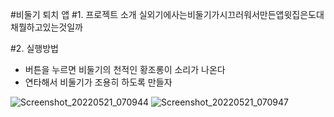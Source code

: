 #비둘기 퇴치 앱
#1. 프로젝트 소개
실외기에사는비둘기가시끄러워서만든앱윗집은도대채뭘하고있는것일까

#2. 실행방법
- 버튼을 누르면 비둘기의 천적인 황조롱이 소리가 나온다
- 연타해서 비둘기가 조용히 하도록 만들자

![Screenshot_20220521_070944](https://user-images.githubusercontent.com/95017248/169618770-49a970dd-4f43-47c6-8650-6b449d085140.png)
![Screenshot_20220521_070947](https://user-images.githubusercontent.com/95017248/169618776-0df54aee-2358-42c0-9e7c-347b21eb53f6.png)



